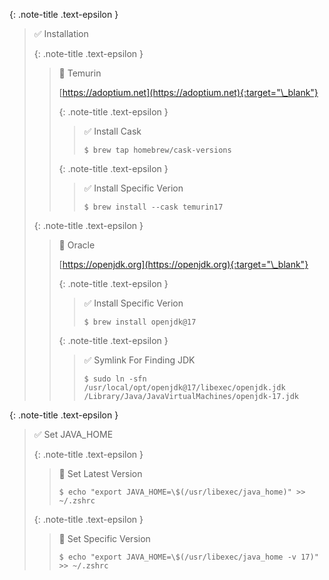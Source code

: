 <!-- _includes/docs/env/java/ -->

{: .note-title .text-epsilon } 
> ✅ Installation
>
> {: .note-title .text-epsilon } 
>> 🔘 Temurin
>>
>> [https://adoptium.net](https://adoptium.net){:target="\_blank"}
>>
>>
>> {: .note-title .text-epsilon } 
>>> ✅ Install Cask
>>>
>>> `$ brew tap homebrew/cask-versions`
>>
>>
>> {: .note-title .text-epsilon } 
>>> ✅ Install Specific Verion
>>>
>>> `$ brew install --cask temurin17`
>
>
> {: .note-title .text-epsilon }
>> 🔘 Oracle
>>
>> [https://openjdk.org](https://openjdk.org){:target="\_blank"}
>>
>>
>> {: .note-title .text-epsilon } 
>>> ✅ Install Specific Verion
>>>
>>> `$ brew install openjdk@17`
>>
>>
>> {: .note-title .text-epsilon } 
>>> ✅ Symlink For Finding JDK
>>>
>>> `$ sudo ln -sfn /usr/local/opt/openjdk@17/libexec/openjdk.jdk /Library/Java/JavaVirtualMachines/openjdk-17.jdk`


{: .note-title .text-epsilon }
> ✅ Set JAVA_HOME
>
> {: .note-title .text-epsilon }
>> 🔘 Set Latest Version
>>
>> `$ echo "export JAVA_HOME=\$(/usr/libexec/java_home)" >> ~/.zshrc`
>
>
> {: .note-title .text-epsilon }
>> 🔘 Set Specific Version
>>
>> `$ echo "export JAVA_HOME=\$(/usr/libexec/java_home -v 17)" >> ~/.zshrc`
